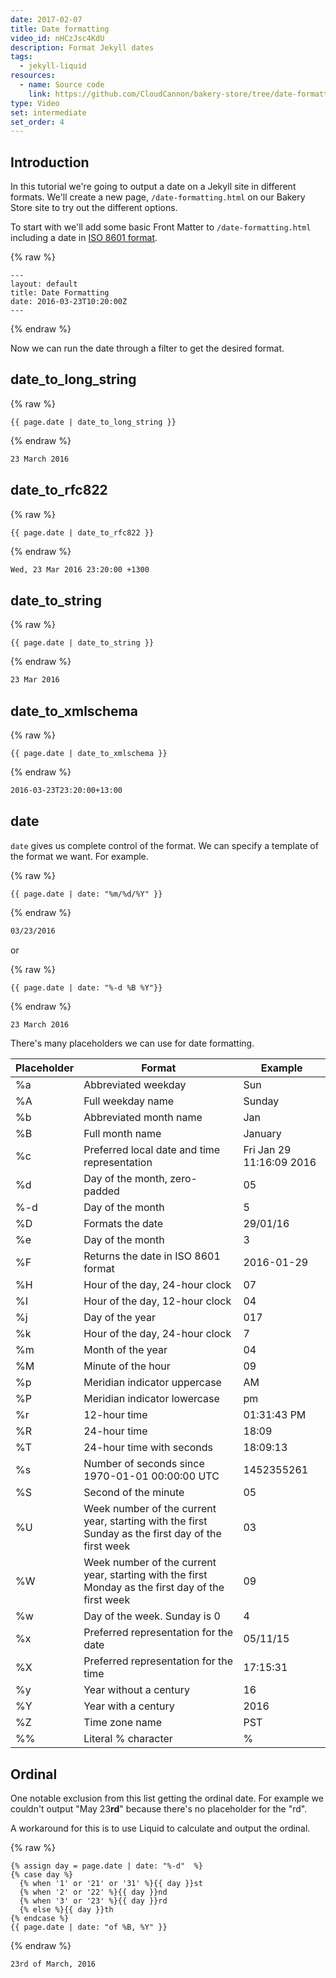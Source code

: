 ```yaml
---
date: 2017-02-07
title: Date formatting
video_id: nHCzJsc4KdU
description: Format Jekyll dates
tags:
  - jekyll-liquid
resources:
  - name: Source code
    link: https://github.com/CloudCannon/bakery-store/tree/date-formatting
type: Video
set: intermediate
set_order: 4
---
```

## Introduction

In this tutorial we're going to output a date on a Jekyll site in different formats. We'll create a new page, `/date-formatting.html` on our Bakery Store site to try out the different options.

To start with we'll add some basic Front Matter to `/date-formatting.html` including a date in [ISO 8601 format](http://www.iso.org/iso/home/standards/iso8601.htm).

{% raw %}
~~~liquid
---
layout: default
title: Date Formatting
date: 2016-03-23T10:20:00Z
---
~~~
{% endraw %}

Now we can run the date through a filter to get the desired format.

## date_to_long_string

{% raw %}
~~~liquid
{{ page.date | date_to_long_string }}
~~~
{% endraw %}

~~~html
23 March 2016
~~~

## date_to_rfc822

{% raw %}
~~~liquid
{{ page.date | date_to_rfc822 }}
~~~
{% endraw %}

~~~html
Wed, 23 Mar 2016 23:20:00 +1300
~~~

## date_to_string

{% raw %}
~~~liquid
{{ page.date | date_to_string }}
~~~
{% endraw %}

~~~html
23 Mar 2016
~~~

## date_to_xmlschema

{% raw %}
~~~liquid
{{ page.date | date_to_xmlschema }}
~~~
{% endraw %}

~~~html
2016-03-23T23:20:00+13:00
~~~


## date

`date` gives us complete control of the format. We can specify a template of the format we want. For example.

{% raw %}
~~~liquid
{{ page.date | date: "%m/%d/%Y" }}
~~~
{% endraw %}

~~~html
03/23/2016
~~~

or

{% raw %}
~~~liquid
{{ page.date | date: "%-d %B %Y"}}
~~~
{% endraw %}

~~~html
23 March 2016
~~~

There's many placeholders we can use for date formatting.
<table>
	<thead>
		<tr>
			<th>Placeholder</th>
			<th>
				Format
			</th>
      <th>
				Example
			</th>
		</tr>
	</thead>
	<tbody>
    <tr>
      <td>%a</td>
      <td>Abbreviated weekday</td>
      <td>Sun</td>
    </tr>
    <tr>
      <td>%A</td>
      <td>Full weekday name</td>
      <td>Sunday</td>
    </tr>
    <tr>
      <td>%b</td>
      <td>Abbreviated month name</td>
      <td>Jan</td>
    </tr>
    <tr>
      <td>%B</td>
      <td>Full month name</td>
      <td>January</td>
    </tr>
    <tr>
      <td>%c</td>
      <td>Preferred local date and time representation</td>
      <td>Fri Jan 29 11:16:09 2016</td>
    </tr>
    <tr>
      <td>%d</td>
      <td>Day of the month, zero-padded</td>
      <td>05</td>
    </tr>
    <tr>
      <td>%-d</td>
      <td>Day of the month</td>
      <td>5</td>
    </tr>
    <tr>
      <td>%D</td>
      <td>Formats the date</td>
      <td>29/01/16</td>
    </tr>
    <tr>
      <td>%e</td>
      <td>Day of the month</td>
      <td>3</td>
    </tr>
    <tr>
      <td>%F</td>
      <td>Returns the date in ISO 8601 format</td>
      <td>2016-01-29</td>
    </tr>
    <tr>
      <td>%H</td>
      <td>Hour of the day, 24-hour clock</td>
      <td>07</td>
    </tr>
    <tr>
      <td>%I</td>
      <td>Hour of the day, 12-hour clock</td>
      <td>04</td>
    </tr>
    <tr>
      <td>%j</td>
      <td>Day of the year</td>
      <td>017</td>
    </tr>
    <tr>
      <td>%k</td>
      <td>Hour of the day, 24-hour clock</td>
      <td>7</td>
    </tr>
    <tr>
      <td>%m</td>
      <td>Month of the year</td>
      <td>04</td>
    </tr>
    <tr>
      <td>%M</td>
      <td>Minute of the hour</td>
      <td>09</td>
    </tr>
    <tr>
      <td>%p</td>
      <td>Meridian indicator uppercase</td>
      <td>AM</td>
    </tr>
    <tr>
      <td>%P</td>
      <td>Meridian indicator lowercase</td>
      <td>pm</td>
    </tr>
    <tr>
      <td>%r</td>
      <td>12-hour time</td>
      <td>01:31:43 PM</td>
    </tr>
    <tr>
      <td>%R</td>
      <td>24-hour time</td>
      <td>18:09</td>
    </tr>
    <tr>
      <td>%T</td>
      <td>24-hour time with seconds</td>
      <td>18:09:13</td>
    </tr>
    <tr>
      <td>%s</td>
      <td>Number of seconds since 1970-01-01 00:00:00 UTC</td>
      <td>1452355261</td>
    </tr>
    <tr>
      <td>%S</td>
      <td>Second of the minute</td>
      <td>05</td>
    </tr>
    <tr>
      <td>%U</td>
      <td>Week number of the current year, starting with the first Sunday as the first day of the first week</td>
      <td>03</td>
    </tr>
    <tr>
      <td>%W</td>
      <td>Week number of the current year, starting with the first Monday as the first day of the first week</td>
      <td>09</td>
    </tr>
    <tr>
      <td>%w</td>
      <td>Day of the week. Sunday is 0</td>
      <td>4</td>
    </tr>
    <tr>
      <td>%x</td>
      <td>Preferred representation for the date</td>
      <td>05/11/15</td>
    </tr>
    <tr>
      <td>%X</td>
      <td>Preferred representation for the time</td>
      <td>17:15:31</td>
    </tr>
    <tr>
      <td>%y</td>
      <td>Year without a century</td>
      <td>16</td>
    </tr>
    <tr>
      <td>%Y</td>
      <td>Year with a century</td>
      <td>2016</td>
    </tr>
    <tr>
      <td>%Z</td>
      <td>Time zone name</td>
      <td>PST</td>
    </tr>
    <tr>
      <td>%%</td>
      <td>Literal % character</td>
      <td>%</td>
    </tr>
  </tbody>
</table>

## Ordinal

One notable exclusion from this list getting the ordinal date. For example we couldn't output "May 23**rd**" because there's no placeholder for the "rd".

A workaround for this is to use Liquid to calculate and output the ordinal.

{% raw %}
~~~liquid
{% assign day = page.date | date: "%-d"  %}
{% case day %}
  {% when '1' or '21' or '31' %}{{ day }}st
  {% when '2' or '22' %}{{ day }}nd
  {% when '3' or '23' %}{{ day }}rd
  {% else %}{{ day }}th
{% endcase %}
{{ page.date | date: "of %B, %Y" }}
~~~
{% endraw %}

~~~html
23rd of March, 2016
~~~
